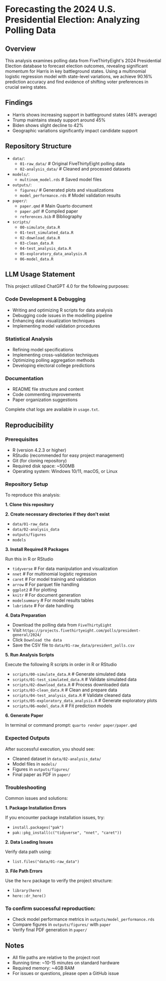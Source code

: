# Forecasting the 2024 U.S. Presidential Election: Analyzing Polling Data

## Overview
This analysis examines polling data from FiveThirtyEight's 2024 Presidential Election database to forecast election outcomes, revealing significant momentum for Harris in key battleground states. Using a multinomial logistic regression model with state-level variations, we achieve 90.16% prediction accuracy and find evidence of shifting voter preferences in crucial swing states.

## Findings
- Harris shows increasing support in battleground states (48% average)
- Trump maintains steady support around 45%
- Biden shows slight decline to 42%
- Geographic variations significantly impact candidate support

## Repository Structure

- `data/`:
  - `01-raw_data/`          # Original FiveThirtyEight polling data
  - `02-analysis_data/`     # Cleaned and processed datasets
- `models/`:
  - `multinom_model.rds`    # Saved model files
- `outputs/`:
  - `figures/`            # Generated plots and visualizations
  - `model_performance.rds` # Model validation results
- `paper/`:
  - `paper.qmd`            # Main Quarto document
  - `paper.pdf`            # Compiled paper
  - `references.bib`       # Bibliography
- `scripts/`
  - `00-simulate_data.R`
  - `01-test_simulated_data.R`
  - `02-download_data.R`
  - `03-clean_data.R`
  - `04-test_analysis_data.R`
  - `05-exploratory_data_analysis.R`
  - `06-model_data.R`

## LLM Usage Statement
This project utilized ChatGPT 4.0 for the following purposes:

### Code Development & Debugging
- Writing and optimizing R scripts for data analysis
- Debugging code issues in the modelling pipeline
- Enhancing data visualization techniques
- Implementing model validation procedures

### Statistical Analysis
- Refining model specifications
- Implementing cross-validation techniques
- Optimizing polling aggregation methods
- Developing electoral college predictions

### Documentation
- README file structure and content
- Code commenting improvements
- Paper organization suggestions

Complete chat logs are available in `usage.txt`.

## Reproducibility
### Prerequisites
- R (version 4.2.3 or higher)
- RStudio (recommended for easy project management)
- Git (for cloning repository)
- Required disk space: ~500MB
- Operating system: Windows 10/11, macOS, or Linux

### Repository Setup
To reproduce this analysis:

**1. Clone this repository**   

**2. Create necessary directories if they don't exist**
- `data/01-raw_data`
- `data/02-analysis_data`
- `outputs/figures`
- `models`

**3. Install Required R Packages**

Run this in R or RStudio
- `tidyverse`    # For data manipulation and visualization
- `nnet`          # For multinomial logistic regression
- `caret`         # For model training and validation
- `arrow`         # For parquet file handling
- `ggplot2`       # For plotting
- `knitr`         # For document generation
- `modelsummary`  # For model results tables
- `lubridate`     # For date handling

**4. Data Preparation**

- Download the polling data from `FiveThirtyEight`
- Visit `https://projects.fivethirtyeight.com/polls/president-general/2024/`
- Click `Download the data`
- Save the CSV file to `data/01-raw_data/president_polls.csv`

**5. Run Analysis Scripts**

Execute the following R scripts in order in R or RStudio
- `scripts/00-simulate_data.R`              # Generate simulated data
- `scripts/01-test_simulated_data.R`        # Validate simulated data
- `scripts/02-download_data.R`              # Process downloaded data
- `scripts/03-clean_data.R`                 # Clean and prepare data
- `scripts/04-test_analysis_data.R`         # Validate cleaned data
- `scripts/05-exploratory_data_analysis.R`  # Generate exploratory plots
- `scripts/06-model_data.R`                 # Fit prediction models

**6. Generate Paper**

In terminal or command prompt: `quarto render paper/paper.qmd`

### Expected Outputs
After successful execution, you should see:
- Cleaned dataset in `data/02-analysis_data/`
- Model files in `models/`
- Figures in `outputs/figures/`
- Final paper as PDF in `paper/`

### Troubleshooting
Common issues and solutions:

**1. Package Installation Errors**

If you encounter package installation issues, try:
- `install.packages("pak")`
- `pak::pkg_install(c("tidyverse", "nnet", "caret"))`

**2. Data Loading Issues**

Verify data path using:
- `list.files("data/01-raw_data")`

**3. File Path Errors**

Use the `here` package to verify the project structure:
- `library(here)`
- `here::dr_here()`

### To confirm successful reproduction:
- Check model performance metrics in `outputs/model_performance.rds`
- Compare figures in `outputs/figures/` with `paper`
- Verify final PDF generation in `paper/`

## Notes
- All file paths are relative to the project root
- Running time: ~10-15 minutes on standard hardware
- Required memory: ~4GB RAM
- For issues or questions, please open a GitHub issue
